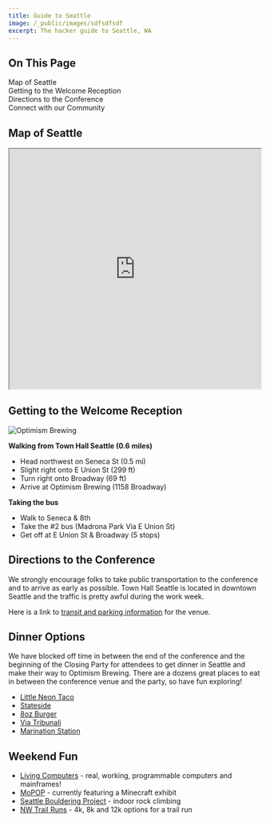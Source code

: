 ```yaml
---
title: Guide to Seattle
image: /_public/images/sdfsdfsdf
excerpt: The hacker guide to Seattle, WA
---
```


<div id="toc">
<h2>On This Page</h2>
    <ul>
        <li><a href="#get-ready-for-the-conference">Map of Seattle</a></li>
        <li><a href="#get-ready-for-the-conference">Getting to the Welcome Reception</a></li>
        <li><a href="#spread-the-word">Directions to the Conference</a></li>
        <li><a href="#connect-with-our-community">Connect with our Community</a></li>
    </ul>
</div>

## Map of Seattle

<iframe src="https://www.google.com/maps/d/embed?mid=1MmL7zOuOAJ8bevcrdbvjBtoeJWaoXYTM" width="100%" height="480"></iframe>

## Getting to the Welcome Reception

![Optimism Brewing](${STATIC}/images/optimism.jpg)

**Walking from Town Hall Seattle (0.6 miles)**

* Head northwest on Seneca St (0.5 mi)
* Slight right onto E Union St (299 ft)
* Turn right onto Broadway (69 ft)
* Arrive at Optimism Brewing (1158 Broadway)

**Taking the bus**

* Walk to Seneca & 8th
* Take the #2 bus (Madrona Park Via E Union St)
* Get off at E Union St & Broadway (5 stops)


## Directions to the Conference

We strongly encourage folks to take public transportation to the conference and to arrive as early as possible. Town Hall Seattle is located in downtown Seattle and the traffic is pretty awful during the work week. 

Here is a link to [transit and parking information](https://townhallseattle.org/plan-your-visit/location-directions-parking/) for the venue.



## Dinner Options

We have blocked off time in between the end of the conference and the beginning of the Closing Party for attendees to get dinner in Seattle and make their way to Optimism Brewing. There are a dozens great places to eat in between the conference venue and the party, so have fun exploring!

* [Little Neon Taco](https://www.yelp.com/biz/little-neon-taco-seattle-3)
* [Stateside](https://www.yelp.com/biz/stateside-seattle-3)
* [8oz Burger](https://www.yelp.com/biz/8oz-burger-and-co-seattle)
* [Via Tribunali](https://www.yelp.com/biz/via-tribunali-capitol-hill-seattle)
* [Marination Station](https://www.yelp.com/biz/marination-station-seattle-2)


## Weekend Fun

* [Living Computers](https://livingcomputers.org/) - real, working, programmable computers and mainframes!
* [MoPOP](https://www.mopop.org/) - currently featuring a Minecraft exhibit
* [Seattle Bouldering Project](https://seattleboulderingproject.com/) - indoor rock climbing
* [NW Trail Runs](http://nwtrailruns.com/events/ravenna-refresher/) - 4k, 8k and 12k options for a trail run